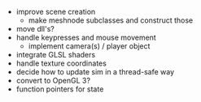 * improve scene creation
	* make meshnode subclasses and construct those
* move dll's?
* handle keypresses and mouse movement
	* implement camera(s) / player object
* integrate GLSL shaders
* handle texture coordinates
* decide how to update sim in a thread-safe way
* convert to OpenGL 3?
* function pointers for state